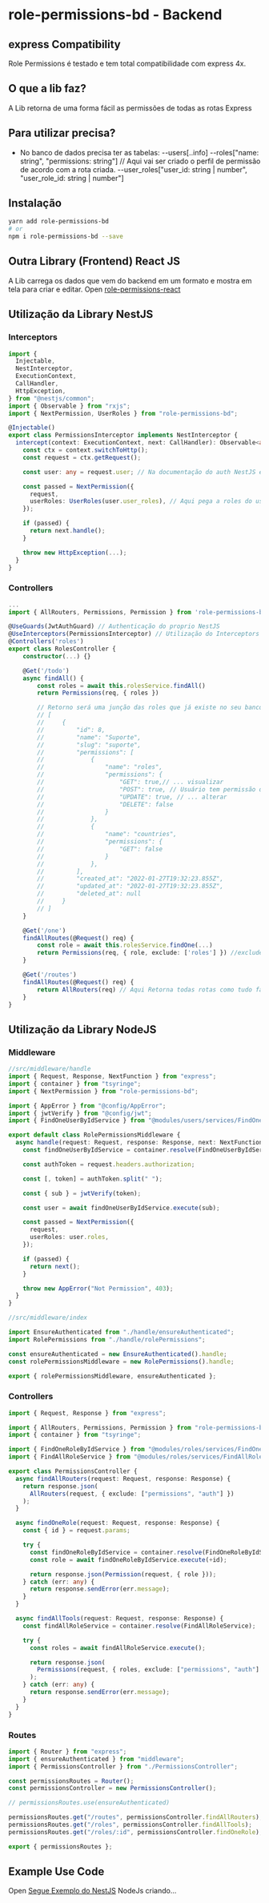 # role-permissions-bd - Backend

## express Compatibility

Role Permissions é testado e tem total compatibilidade com express 4x.

## O que a lib faz?

A Lib retorna de uma forma fácil as permissões de todas as rotas Express

## Para utilizar precisa?

- No banco de dados precisa ter as tabelas:
  --users[..info]
  --roles["name: string", "permissions: string"] // Aqui vai ser criado o perfil de permissão de acordo com a rota criada.
  --user_roles["user_id: string | number", "user_role_id: string | number"]

## Instalação

```bash
yarn add role-permissions-bd
# or
npm i role-permissions-bd --save
```

## Outra Library (Frontend) React JS

A Lib carrega os dados que vem do backend em um formato e mostra em tela para criar e editar.
Open [role-permissions-react](https://www.npmjs.com/package/role-permissions-react)

## Utilização da Library NestJS

### Interceptors

```ts
import {
  Injectable,
  NestInterceptor,
  ExecutionContext,
  CallHandler,
  HttpException,
} from "@nestjs/common";
import { Observable } from "rxjs";
import { NextPermission, UserRoles } from "role-permissions-bd";

@Injectable()
export class PermissionsInterceptor implements NestInterceptor {
  intercept(context: ExecutionContext, next: CallHandler): Observable<any> {
    const ctx = context.switchToHttp();
    const request = ctx.getRequest();

    const user: any = request.user; // Na documentação do auth NestJS ele armazena o user no request

    const passed = NextPermission({
      request,
      userRoles: UserRoles(user.user_roles), // Aqui pega a roles do usuário user_roles com relacionamento role
    });

    if (passed) {
      return next.handle();
    }

    throw new HttpException(...);
  }
}
```

### Controllers

```ts
...
import { AllRouters, Permissions, Permission } from 'role-permissions-bd'

@UseGuards(JwtAuthGuard) // Authenticação do proprio NestJS
@UseInterceptors(PermissionsInterceptor) // Utilização do Interceptors do NestJS
@Controllers('roles')
export class RolesController {
    constructor(...) {}

    @Get('/todo')
    async findAll() {
        const roles = await this.rolesService.findAll()
        return Permissions(req, { roles })

        // Retorno será uma junção das roles que já existe no seu banco com a permissão de cada rota
        // [
        //     {
        //         "id": 8,
        //         "name": "Suporte",
        //         "slug": "suporte",
        //         "permissions": [
        //             {
        //                 "name": "roles",
        //                 "permissions": {
        //                     "GET": true,// ... visualizar
        //                     "POST": true, // Usuário tem permissão de criar
        //                     "UPDATE": true, // ... alterar
        //                     "DELETE": false
        //                 }
        //             },
        //             {
        //                 "name": "countries",
        //                 "permissions": {
        //                     "GET": false
        //                 }
        //             },
        //         ],
        //         "created_at": "2022-01-27T19:32:23.855Z",
        //         "updated_at": "2022-01-27T19:32:23.855Z",
        //         "deleted_at": null
        //     }
        // ]
    }

    @Get('/one')
    findAllRoutes(@Request() req) {
        const role = await this.rolesService.findOne(...)
        return Permissions(req, { role, exclude: ['roles'] }) //exclude retira a rota roles para visualizar não sendo obrigatório
    }

    @Get('/routes')
    findAllRoutes(@Request() req) {
        return AllRouters(req) // Aqui Retorna todas rotas como tudo false do exemplo acima
    }
}
```

## Utilização da Library NodeJS

### Middleware

```ts
//src/middleware/handle
import { Request, Response, NextFunction } from "express";
import { container } from "tsyringe";
import { NextPermission } from "role-permissions-bd";

import { AppError } from "@config/AppError";
import { jwtVerify } from "@config/jwt";
import { FindOneUserByIdService } from "@modules/users/services/FindOneUserByIdService";

export default class RolePermissionsMiddleware {
  async handle(request: Request, response: Response, next: NextFunction) {
    const findOneUserByIdService = container.resolve(FindOneUserByIdService);

    const authToken = request.headers.authorization;

    const [, token] = authToken.split(" ");

    const { sub } = jwtVerify(token);

    const user = await findOneUserByIdService.execute(sub);

    const passed = NextPermission({
      request,
      userRoles: user.roles,
    });

    if (passed) {
      return next();
    }

    throw new AppError("Not Permission", 403);
  }
}

//src/middleware/index

import EnsureAuthenticated from "./handle/ensureAuthenticated";
import RolePermissions from "./handle/rolePermissions";

const ensureAuthenticated = new EnsureAuthenticated().handle;
const rolePermissionsMiddleware = new RolePermissions().handle;

export { rolePermissionsMiddleware, ensureAuthenticated };
```

### Controllers

```ts
import { Request, Response } from "express";

import { AllRouters, Permissions, Permission } from "role-permissions-bd";
import { container } from "tsyringe";

import { FindOneRoleByIdService } from "@modules/roles/services/FindOneRoleByIdService";
import { FindAllRoleService } from "@modules/roles/services/FindAllRoleService";

export class PermissionsController {
  async findAllRouters(request: Request, response: Response) {
    return response.json(
      AllRouters(request, { exclude: ["permissions", "auth"] })
    );
  }

  async findOneRole(request: Request, response: Response) {
    const { id } = request.params;

    try {
      const findOneRoleByIdService = container.resolve(FindOneRoleByIdService);
      const role = await findOneRoleByIdService.execute(+id);

      return response.json(Permission(request, { role }));
    } catch (err: any) {
      return response.sendError(err.message);
    }
  }

  async findAllTools(request: Request, response: Response) {
    const findAllRoleService = container.resolve(FindAllRoleService);

    try {
      const roles = await findAllRoleService.execute();

      return response.json(
        Permissions(request, { roles, exclude: ["permissions", "auth"] })
      );
    } catch (err: any) {
      return response.sendError(err.message);
    }
  }
}
```

### Routes

```ts
import { Router } from "express";
import { ensureAuthenticated } from "middleware";
import { PermissionsController } from "./PermissionsController";

const permissionsRoutes = Router();
const permissionsController = new PermissionsController();

// permissionsRoutes.use(ensureAuthenticated)

permissionsRoutes.get("/routes", permissionsController.findAllRouters);
permissionsRoutes.get("/roles", permissionsController.findAllTools);
permissionsRoutes.get("/roles/:id", permissionsController.findOneRole);

export { permissionsRoutes };
```

## Example Use Code

Open [Segue Exemplo do NestJS](https://github.com/fabionmoraes/use-role-permissions-bd-nestjs)
NodeJs criando...
